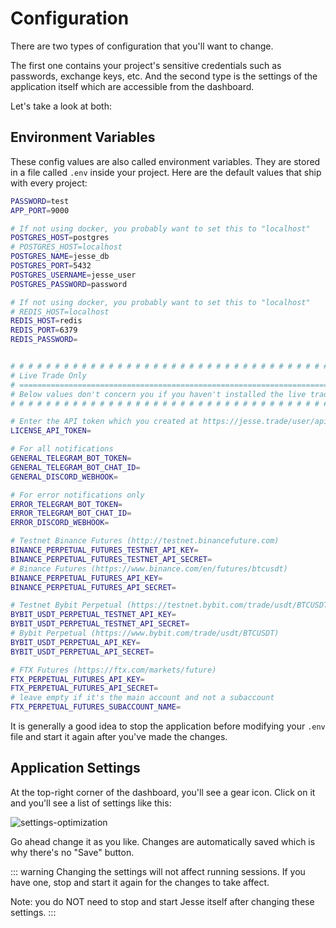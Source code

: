 # Configuration

There are two types of configuration that you'll want to change. 

The first one contains your project's sensitive credentials such as passwords, exchange keys, etc. And the second type is the settings of the application itself which are accessible from the dashboard. 

Let's take a look at both:

## Environment Variables
These config values are also called environment variables. They are stored in a file called `.env` inside your project. Here are the default values that ship with every project:

```sh
PASSWORD=test
APP_PORT=9000

# If not using docker, you probably want to set this to "localhost"
POSTGRES_HOST=postgres
# POSTGRES_HOST=localhost
POSTGRES_NAME=jesse_db
POSTGRES_PORT=5432
POSTGRES_USERNAME=jesse_user
POSTGRES_PASSWORD=password

# If not using docker, you probably want to set this to "localhost"
# REDIS_HOST=localhost
REDIS_HOST=redis
REDIS_PORT=6379
REDIS_PASSWORD=


# # # # # # # # # # # # # # # # # # # # # # # # # # # # # # # # # # # # # # # # # # 
# Live Trade Only                                                                 # 
# =============================================================================== #
# Below values don't concern you if you haven't installed the live trade plugin   #
# # # # # # # # # # # # # # # # # # # # # # # # # # # # # # # # # # # # # # # # # # 

# Enter the API token which you created at https://jesse.trade/user/api-tokens:
LICENSE_API_TOKEN=

# For all notifications
GENERAL_TELEGRAM_BOT_TOKEN=
GENERAL_TELEGRAM_BOT_CHAT_ID=
GENERAL_DISCORD_WEBHOOK=

# For error notifications only
ERROR_TELEGRAM_BOT_TOKEN=
ERROR_TELEGRAM_BOT_CHAT_ID=
ERROR_DISCORD_WEBHOOK=

# Testnet Binance Futures (http://testnet.binancefuture.com)
BINANCE_PERPETUAL_FUTURES_TESTNET_API_KEY=
BINANCE_PERPETUAL_FUTURES_TESTNET_API_SECRET=
# Binance Futures (https://www.binance.com/en/futures/btcusdt)
BINANCE_PERPETUAL_FUTURES_API_KEY=
BINANCE_PERPETUAL_FUTURES_API_SECRET=

# Testnet Bybit Perpetual (https://testnet.bybit.com/trade/usdt/BTCUSDT)
BYBIT_USDT_PERPETUAL_TESTNET_API_KEY=
BYBIT_USDT_PERPETUAL_TESTNET_API_SECRET=
# Bybit Perpetual (https://www.bybit.com/trade/usdt/BTCUSDT)
BYBIT_USDT_PERPETUAL_API_KEY=
BYBIT_USDT_PERPETUAL_API_SECRET=

# FTX Futures (https://ftx.com/markets/future)
FTX_PERPETUAL_FUTURES_API_KEY=
FTX_PERPETUAL_FUTURES_API_SECRET=
# leave empty if it's the main account and not a subaccount
FTX_PERPETUAL_FUTURES_SUBACCOUNT_NAME=
```

It is generally a good idea to stop the application before modifying your `.env` file and start it again after you've made the changes.

## Application Settings

At the top-right corner of the dashboard, you'll see a gear icon. Click on it and you'll see a list of settings like this:


![settings-optimization](https://jesse.trade/storage/images/docs/settings-optimization.jpg)

Go ahead change it as you like. Changes are automatically saved which is why there's no "Save" button. 

::: warning
Changing the settings will not affect running sessions. If you have one, stop and start it again for the changes to take affect. 

Note: you do NOT need to stop and start Jesse itself after changing these settings.
:::